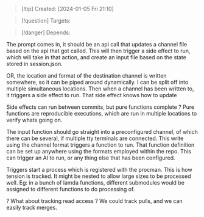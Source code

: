
>[!tip] Created: [2024-01-05 Fri 21:10]

>[!question] Targets: 

>[!danger] Depends: 

The prompt comes in, it should be an api call that updates a channel file based on the api that got called.  This will then trigger a side effect to run, which will take in that action, and create an input file based on the state stored in session.json.

OR, the location and format of the destination channel is written somewhere, so it can be piped around dynamically.  I can be split off into multiple simultaneous locations.  Then when a channel has been written to, it triggers a side effect to run.  That side effect knows how to update

Side effects can run between commits, but pure functions complete ?
Pure functions are reproducible executions, which are run in multiple locations to verify whats going on.

The input function should go straight into a preconfigured channel, of which there can be several, if multiple tty terminals are connected.  This write using the channel format triggers a function to run.  That function definition can be set up anywhere using the formats employed within the repo.  This can trigger an AI to run, or any thing else that has been configured.

Triggers start a process which is registered with the procman.  This is how tension is tracked.  It might be nested to allow large sizes to be processed well.  Eg: in a bunch of lamda functions, different submodules would be assigned to different functions to do processing of.

? What about tracking read access ?  We could track pulls, and we can easily track merges.